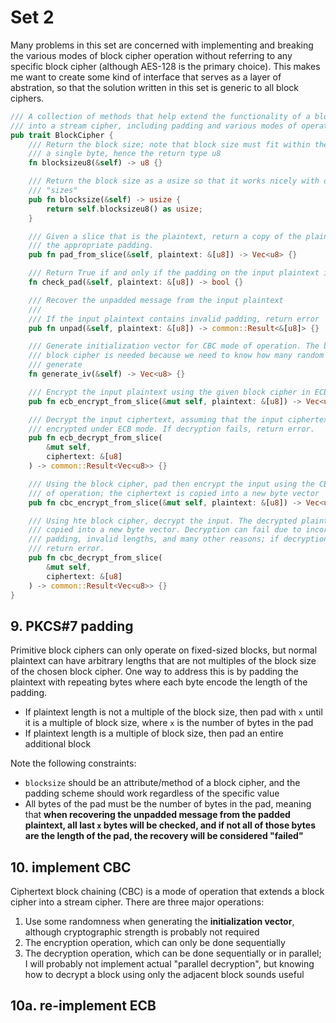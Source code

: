 # Set 2

Many problems in this set are concerned with implementing and breaking the various modes of block cipher operation without referring to any specific block cipher (although AES-128 is the primary choice). This makes me want to create some kind of interface that serves as a layer of abstration, so that the solution written in this set is generic to all block ciphers.

```rust
/// A collection of methods that help extend the functionality of a block cipher
/// into a stream cipher, including padding and various modes of operation
pub trait BlockCipher {
    /// Return the block size; note that block size must fit within the range of
    /// a single byte, hence the return type u8
    fn blocksizeu8(&self) -> u8 {}

    /// Return the block size as a usize so that it works nicely with other
    /// "sizes"
    pub fn blocksize(&self) -> usize {
        return self.blocksizeu8() as usize;
    }

    /// Given a slice that is the plaintext, return a copy of the plaintext plus
    /// the appropriate padding.
    pub fn pad_from_slice(&self, plaintext: &[u8]) -> Vec<u8> {}

    /// Return True if and only if the padding on the input plaintext is valid.
    fn check_pad(&self, plaintext: &[u8]) -> bool {}

    /// Recover the unpadded message from the input plaintext
    ///
    /// If the input plaintext contains invalid padding, return error
    pub fn unpad(&self, plaintext: &[u8]) -> common::Result<&[u8]> {}

    /// Generate initialization vector for CBC mode of operation. The block
    /// block cipher is needed because we need to know how many random bytes to
    /// generate
    fn generate_iv(&self) -> Vec<u8> {}

    /// Encrypt the input plaintext using the given block cipher in ECB mode
    pub fn ecb_encrypt_from_slice(&mut self, plaintext: &[u8]) -> Vec<u8> {}

    /// Decrypt the input ciphertext, assuming that the input ciphertext is
    /// encrypted under ECB mode. If decryption fails, return error.
    pub fn ecb_decrypt_from_slice(
        &mut self,
        ciphertext: &[u8]
    ) -> common::Result<Vec<u8>> {}

    /// Using the block cipher, pad then encrypt the input using the CBC mode
    /// of operation; the ciphertext is copied into a new byte vector
    pub fn cbc_encrypt_from_slice(&mut self, plaintext: &[u8]) -> Vec<u8> {}

    /// Using hte block cipher, decrypt the input. The decrypted plaintext is
    /// copied into a new byte vector. Decryption can fail due to incorrect
    /// padding, invalid lengths, and many other reasons; if decryption failed,
    /// return error.
    pub fn cbc_decrypt_from_slice(
        &mut self,
        ciphertext: &[u8]
    ) -> common::Result<Vec<u8>> {}
}
```

## 9. PKCS#7 padding
Primitive block ciphers can only operate on fixed-sized blocks, but normal plaintext can have arbitrary lengths that are not multiples of the block size of the chosen block cipher. One way to address this is by padding the plaintext with repeating bytes where each byte encode the length of the padding.

- If plaintext length is not a multiple of the block size, then pad with `x` until it is a multiple of block size, where `x` is the number of bytes in the pad
- If plaintext length is a multiple of block size, then pad an entire additional block

Note the following constraints:

- `blocksize` should be an attribute/method of a block cipher, and the padding scheme should work regardless of the specific value
- All bytes of the pad must be the number of bytes in the pad, meaning that **when recovering the unpadded message from the padded plaintext, all last `x` bytes will be checked, and if not all of those bytes are the length of the pad, the recovery will be considered "failed"**

## 10. implement CBC
Ciphertext block chaining (CBC) is a mode of operation that extends a block cipher into a stream cipher. There are three major operations:

1. Use some randomness when generating the **initialization vector**, although cryptographic strength is probably not required
2. The encryption operation, which can only be done sequentially
3. The decryption operation, which can be done sequentially or in parallel; I will probably not implement actual "parallel decryption", but knowing how to decrypt a block using only the adjacent block sounds useful

## 10a. re-implement ECB
